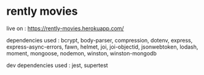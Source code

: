 # rently movies

live on : https://rently-movies.herokuapp.com/

dependencies  used : 
    bcrypt,
    body-parser,
    compression,
    dotenv,
    express,
    express-async-errors,
    fawn,
    helmet,
    joi,
    joi-objectid,
    jsonwebtoken,
    lodash,
    moment,
    mongoose,
    nodemon,
    winston,
    winston-mongodb
    
 dev dependencies used :
    jest,
    supertest
